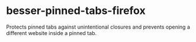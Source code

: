 # besser-pinned-tabs-firefox
Protects pinned tabs against unintentional closures and prevents opening a different website inside a pinned tab.
